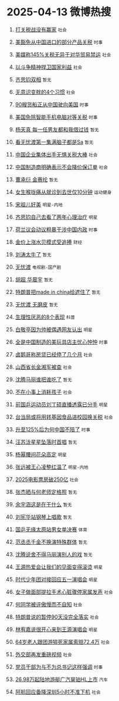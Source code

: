 # 2025-04-13 微博热搜 
1. [打关税战没有赢家](https://m.weibo.cn/search?containerid=100103type%3D1%26t%3D10%26q%3D%23%E6%89%93%E5%85%B3%E7%A8%8E%E6%88%98%E6%B2%A1%E6%9C%89%E8%B5%A2%E5%AE%B6%23&stream_entry_id=51&isnewpage=1&extparam=seat%3D1%26filter_type%3Drealtimehot%26stream_entry_id%3D51%26c_type%3D51%26dgr%3D0%26pos%3D0%26q%3D%2523%25E6%2589%2593%25E5%2585%25B3%25E7%25A8%258E%25E6%2588%2598%25E6%25B2%25A1%25E6%259C%2589%25E8%25B5%25A2%25E5%25AE%25B6%2523%26cate%3D10103%26display_time%3D1744475147%26pre_seqid%3D17444751473410382239708) `社会` 

2. [美豁免从中国进口的部分产品关税](https://m.weibo.cn/search?containerid=100103type%3D1%26t%3D10%26q%3D%23%E7%BE%8E%E8%B1%81%E5%85%8D%E4%BB%8E%E4%B8%AD%E5%9B%BD%E8%BF%9B%E5%8F%A3%E7%9A%84%E9%83%A8%E5%88%86%E4%BA%A7%E5%93%81%E5%85%B3%E7%A8%8E%23&stream_entry_id=31&isnewpage=1&extparam=seat%3D1%26band_rank%3D1%26c_type%3D31%26dgr%3D0%26pos%3D0%26stream_entry_id%3D31%26flag%3D1%26realpos%3D1%26filter_type%3Drealtimehot%26cate%3D5001%26lcate%3D5001%26q%3D%2523%25E7%25BE%258E%25E8%25B1%2581%25E5%2585%258D%25E4%25BB%258E%25E4%25B8%25AD%25E5%259B%25BD%25E8%25BF%259B%25E5%258F%25A3%25E7%259A%2584%25E9%2583%25A8%25E5%2588%2586%25E4%25BA%25A7%25E5%2593%2581%25E5%2585%25B3%25E7%25A8%258E%2523%26display_time%3D1744475147%26pre_seqid%3D17444751473410382239708) `时事` 

3. [美媒称145%关税无异于对华贸易禁运](https://m.weibo.cn/search?containerid=100103type%3D1%26t%3D10%26q%3D%23%E7%BE%8E%E5%AA%92%E7%A7%B0145%25%E5%85%B3%E7%A8%8E%E6%97%A0%E5%BC%82%E4%BA%8E%E5%AF%B9%E5%8D%8E%E8%B4%B8%E6%98%93%E7%A6%81%E8%BF%90%23&stream_entry_id=31&isnewpage=1&extparam=seat%3D1%26band_rank%3D2%26c_type%3D31%26dgr%3D0%26pos%3D1%26stream_entry_id%3D31%26flag%3D2%26realpos%3D2%26filter_type%3Drealtimehot%26cate%3D5001%26lcate%3D5001%26q%3D%2523%25E7%25BE%258E%25E5%25AA%2592%25E7%25A7%25B0145%2525%25E5%2585%25B3%25E7%25A8%258E%25E6%2597%25A0%25E5%25BC%2582%25E4%25BA%258E%25E5%25AF%25B9%25E5%258D%258E%25E8%25B4%25B8%25E6%2598%2593%25E7%25A6%2581%25E8%25BF%2590%2523%26display_time%3D1744475147%26pre_seqid%3D17444751473410382239708) `社会` 

4. [以斗争精神捍卫国家利益](https://m.weibo.cn/search?containerid=100103type%3D1%26t%3D10%26q%3D%23%E4%BB%A5%E6%96%97%E4%BA%89%E7%B2%BE%E7%A5%9E%E6%8D%8D%E5%8D%AB%E5%9B%BD%E5%AE%B6%E5%88%A9%E7%9B%8A%23&stream_entry_id=31&isnewpage=1&extparam=seat%3D1%26band_rank%3D3%26c_type%3D31%26dgr%3D0%26pos%3D2%26stream_entry_id%3D31%26flag%3D1%26realpos%3D3%26filter_type%3Drealtimehot%26cate%3D5001%26lcate%3D5001%26q%3D%2523%25E4%25BB%25A5%25E6%2596%2597%25E4%25BA%2589%25E7%25B2%25BE%25E7%25A5%259E%25E6%258D%258D%25E5%258D%25AB%25E5%259B%25BD%25E5%25AE%25B6%25E5%2588%25A9%25E7%259B%258A%2523%26display_time%3D1744475147%26pre_seqid%3D17444751473410382239708) `社会` 

5. [齐思钧双相](https://m.weibo.cn/search?containerid=100103type%3D1%26t%3D10%26q%3D%23%E9%BD%90%E6%80%9D%E9%92%A7%E5%8F%8C%E7%9B%B8%23&stream_entry_id=31&isnewpage=1&extparam=seat%3D1%26band_rank%3D4%26c_type%3D31%26dgr%3D0%26pos%3D3%26stream_entry_id%3D31%26flag%3D2%26realpos%3D4%26filter_type%3Drealtimehot%26cate%3D5001%26lcate%3D5001%26q%3D%2523%25E9%25BD%2590%25E6%2580%259D%25E9%2592%25A7%25E5%258F%258C%25E7%259B%25B8%2523%26display_time%3D1744475147%26pre_seqid%3D17444751473410382239708) `暂无` 

6. [无意识变胖的4个习惯](https://m.weibo.cn/search?containerid=100103type%3D1%26t%3D10%26q%3D%23%E6%97%A0%E6%84%8F%E8%AF%86%E5%8F%98%E8%83%96%E7%9A%844%E4%B8%AA%E4%B9%A0%E6%83%AF%23&stream_entry_id=31&isnewpage=1&extparam=seat%3D1%26band_rank%3D5%26c_type%3D31%26dgr%3D0%26pos%3D4%26stream_entry_id%3D31%26flag%3D1%26realpos%3D5%26filter_type%3Drealtimehot%26cate%3D5001%26lcate%3D5001%26q%3D%2523%25E6%2597%25A0%25E6%2584%258F%25E8%25AF%2586%25E5%258F%2598%25E8%2583%2596%25E7%259A%25844%25E4%25B8%25AA%25E4%25B9%25A0%25E6%2583%25AF%2523%26display_time%3D1744475147%26pre_seqid%3D17444751473410382239708) `社会` 

7. [90艘货船正从中国驶向美国](https://m.weibo.cn/search?containerid=100103type%3D1%26t%3D10%26q%3D%2390%E8%89%98%E8%B4%A7%E8%88%B9%E6%AD%A3%E4%BB%8E%E4%B8%AD%E5%9B%BD%E9%A9%B6%E5%90%91%E7%BE%8E%E5%9B%BD%23&stream_entry_id=31&isnewpage=1&extparam=seat%3D1%26band_rank%3D6%26c_type%3D31%26dgr%3D0%26pos%3D5%26stream_entry_id%3D31%26flag%3D0%26realpos%3D6%26filter_type%3Drealtimehot%26cate%3D5001%26lcate%3D5001%26q%3D%252390%25E8%2589%2598%25E8%25B4%25A7%25E8%2588%25B9%25E6%25AD%25A3%25E4%25BB%258E%25E4%25B8%25AD%25E5%259B%25BD%25E9%25A9%25B6%25E5%2590%2591%25E7%25BE%258E%25E5%259B%25BD%2523%26display_time%3D1744475147%26pre_seqid%3D17444751473410382239708) `时事` 

8. [美国免除智能手机电脑对等关税](https://m.weibo.cn/search?containerid=100103type%3D1%26t%3D10%26q%3D%23%E7%BE%8E%E5%9B%BD%E5%85%8D%E9%99%A4%E6%99%BA%E8%83%BD%E6%89%8B%E6%9C%BA%E7%94%B5%E8%84%91%E5%AF%B9%E7%AD%89%E5%85%B3%E7%A8%8E%23&stream_entry_id=31&isnewpage=1&extparam=seat%3D1%26band_rank%3D7%26c_type%3D31%26dgr%3D0%26pos%3D6%26stream_entry_id%3D31%26flag%3D0%26realpos%3D7%26filter_type%3Drealtimehot%26cate%3D5001%26lcate%3D5001%26q%3D%2523%25E7%25BE%258E%25E5%259B%25BD%25E5%2585%258D%25E9%2599%25A4%25E6%2599%25BA%25E8%2583%25BD%25E6%2589%258B%25E6%259C%25BA%25E7%2594%25B5%25E8%2584%2591%25E5%25AF%25B9%25E7%25AD%2589%25E5%2585%25B3%25E7%25A8%258E%2523%26display_time%3D1744475147%26pre_seqid%3D17444751473410382239708) `时事` 

9. [杨天真 每一任男友都和我借过钱](https://m.weibo.cn/search?containerid=100103type%3D1%26t%3D10%26q%3D%E6%9D%A8%E5%A4%A9%E7%9C%9F+%E6%AF%8F%E4%B8%80%E4%BB%BB%E7%94%B7%E5%8F%8B%E9%83%BD%E5%92%8C%E6%88%91%E5%80%9F%E8%BF%87%E9%92%B1&stream_entry_id=31&isnewpage=1&extparam=seat%3D1%26band_rank%3D8%26c_type%3D31%26dgr%3D0%26pos%3D7%26stream_entry_id%3D31%26flag%3D1%26realpos%3D8%26filter_type%3Drealtimehot%26cate%3D5001%26lcate%3D5001%26q%3D%25E6%259D%25A8%25E5%25A4%25A9%25E7%259C%259F%2520%25E6%25AF%258F%25E4%25B8%2580%25E4%25BB%25BB%25E7%2594%25B7%25E5%258F%258B%25E9%2583%25BD%25E5%2592%258C%25E6%2588%2591%25E5%2580%259F%25E8%25BF%2587%25E9%2592%25B1%26display_time%3D1744475147%26pre_seqid%3D17444751473410382239708) `暂无` 

10. [看无忧渡第一集满脑子都是Sa](https://m.weibo.cn/search?containerid=100103type%3D1%26t%3D10%26q%3D%E7%9C%8B%E6%97%A0%E5%BF%A7%E6%B8%A1%E7%AC%AC%E4%B8%80%E9%9B%86%E6%BB%A1%E8%84%91%E5%AD%90%E9%83%BD%E6%98%AFSa&stream_entry_id=31&isnewpage=1&extparam=seat%3D1%26band_rank%3D9%26c_type%3D31%26dgr%3D0%26pos%3D8%26stream_entry_id%3D31%26flag%3D0%26realpos%3D9%26filter_type%3Drealtimehot%26cate%3D5001%26lcate%3D5001%26q%3D%25E7%259C%258B%25E6%2597%25A0%25E5%25BF%25A7%25E6%25B8%25A1%25E7%25AC%25AC%25E4%25B8%2580%25E9%259B%2586%25E6%25BB%25A1%25E8%2584%2591%25E5%25AD%2590%25E9%2583%25BD%25E6%2598%25AFSa%26display_time%3D1744475147%26pre_seqid%3D17444751473410382239708) `暂无` 

11. [中国企业集体出手无惧关税大棒](https://m.weibo.cn/search?containerid=100103type%3D1%26t%3D10%26q%3D%23%E4%B8%AD%E5%9B%BD%E4%BC%81%E4%B8%9A%E9%9B%86%E4%BD%93%E5%87%BA%E6%89%8B%E6%97%A0%E6%83%A7%E5%85%B3%E7%A8%8E%E5%A4%A7%E6%A3%92%23&stream_entry_id=31&isnewpage=1&extparam=seat%3D1%26band_rank%3D10%26c_type%3D31%26dgr%3D0%26pos%3D9%26stream_entry_id%3D31%26flag%3D1%26realpos%3D10%26filter_type%3Drealtimehot%26cate%3D5001%26lcate%3D5001%26q%3D%2523%25E4%25B8%25AD%25E5%259B%25BD%25E4%25BC%2581%25E4%25B8%259A%25E9%259B%2586%25E4%25BD%2593%25E5%2587%25BA%25E6%2589%258B%25E6%2597%25A0%25E6%2583%25A7%25E5%2585%25B3%25E7%25A8%258E%25E5%25A4%25A7%25E6%25A3%2592%2523%26display_time%3D1744475147%26pre_seqid%3D17444751473410382239708) `社会` 

12. [中国制造商明确表示不会降价保订单](https://m.weibo.cn/search?containerid=100103type%3D1%26t%3D10%26q%3D%23%E4%B8%AD%E5%9B%BD%E5%88%B6%E9%80%A0%E5%95%86%E6%98%8E%E7%A1%AE%E8%A1%A8%E7%A4%BA%E4%B8%8D%E4%BC%9A%E9%99%8D%E4%BB%B7%E4%BF%9D%E8%AE%A2%E5%8D%95%23&stream_entry_id=31&isnewpage=1&extparam=seat%3D1%26band_rank%3D11%26c_type%3D31%26dgr%3D0%26pos%3D10%26stream_entry_id%3D31%26flag%3D1%26realpos%3D11%26filter_type%3Drealtimehot%26cate%3D5001%26lcate%3D5001%26q%3D%2523%25E4%25B8%25AD%25E5%259B%25BD%25E5%2588%25B6%25E9%2580%25A0%25E5%2595%2586%25E6%2598%258E%25E7%25A1%25AE%25E8%25A1%25A8%25E7%25A4%25BA%25E4%25B8%258D%25E4%25BC%259A%25E9%2599%258D%25E4%25BB%25B7%25E4%25BF%259D%25E8%25AE%25A2%25E5%258D%2595%2523%26display_time%3D1744475147%26pre_seqid%3D17444751473410382239708) `社会` 

13. [曹承衍 金赛纶](https://m.weibo.cn/search?containerid=100103type%3D1%26t%3D10%26q%3D%E6%9B%B9%E6%89%BF%E8%A1%8D+%E9%87%91%E8%B5%9B%E7%BA%B6&stream_entry_id=31&isnewpage=1&extparam=seat%3D1%26band_rank%3D12%26c_type%3D31%26dgr%3D0%26pos%3D11%26stream_entry_id%3D31%26flag%3D1%26realpos%3D12%26filter_type%3Drealtimehot%26cate%3D5001%26lcate%3D5001%26q%3D%25E6%259B%25B9%25E6%2589%25BF%25E8%25A1%258D%2520%25E9%2587%2591%25E8%25B5%259B%25E7%25BA%25B6%26display_time%3D1744475147%26pre_seqid%3D17444751473410382239708) `暂无` 

14. [女生喉咙痛从就诊到去世仅10分钟](https://m.weibo.cn/search?containerid=100103type%3D1%26t%3D10%26q%3D%23%E5%A5%B3%E7%94%9F%E5%96%89%E5%92%99%E7%97%9B%E4%BB%8E%E5%B0%B1%E8%AF%8A%E5%88%B0%E5%8E%BB%E4%B8%96%E4%BB%8510%E5%88%86%E9%92%9F%23&stream_entry_id=31&isnewpage=1&extparam=seat%3D1%26band_rank%3D13%26c_type%3D31%26dgr%3D0%26pos%3D12%26stream_entry_id%3D31%26flag%3D0%26realpos%3D13%26filter_type%3Drealtimehot%26cate%3D5001%26lcate%3D5001%26q%3D%2523%25E5%25A5%25B3%25E7%2594%259F%25E5%2596%2589%25E5%2592%2599%25E7%2597%259B%25E4%25BB%258E%25E5%25B0%25B1%25E8%25AF%258A%25E5%2588%25B0%25E5%258E%25BB%25E4%25B8%2596%25E4%25BB%258510%25E5%2588%2586%25E9%2592%259F%2523%26display_time%3D1744475147%26pre_seqid%3D17444751473410382239708) `运动健身` 

15. [宋祖儿好美](https://m.weibo.cn/search?containerid=100103type%3D1%26t%3D10%26q%3D%E5%AE%8B%E7%A5%96%E5%84%BF%E5%A5%BD%E7%BE%8E&stream_entry_id=31&isnewpage=1&extparam=seat%3D1%26band_rank%3D14%26c_type%3D31%26dgr%3D0%26pos%3D13%26stream_entry_id%3D31%26flag%3D0%26realpos%3D14%26filter_type%3Drealtimehot%26cate%3D5001%26lcate%3D5001%26q%3D%25E5%25AE%258B%25E7%25A5%2596%25E5%2584%25BF%25E5%25A5%25BD%25E7%25BE%258E%26display_time%3D1744475147%26pre_seqid%3D17444751473410382239708) `明星-内地` 

16. [齐思钧自己去看了两年心理治疗](https://m.weibo.cn/search?containerid=100103type%3D1%26t%3D10%26q%3D%23%E9%BD%90%E6%80%9D%E9%92%A7%E8%87%AA%E5%B7%B1%E5%8E%BB%E7%9C%8B%E4%BA%86%E4%B8%A4%E5%B9%B4%E5%BF%83%E7%90%86%E6%B2%BB%E7%96%97%23&stream_entry_id=31&isnewpage=1&extparam=seat%3D1%26band_rank%3D15%26c_type%3D31%26dgr%3D0%26pos%3D14%26stream_entry_id%3D31%26flag%3D1%26realpos%3D15%26filter_type%3Drealtimehot%26cate%3D5001%26lcate%3D5001%26q%3D%2523%25E9%25BD%2590%25E6%2580%259D%25E9%2592%25A7%25E8%2587%25AA%25E5%25B7%25B1%25E5%258E%25BB%25E7%259C%258B%25E4%25BA%2586%25E4%25B8%25A4%25E5%25B9%25B4%25E5%25BF%2583%25E7%2590%2586%25E6%25B2%25BB%25E7%2596%2597%2523%26display_time%3D1744475147%26pre_seqid%3D17444751473410382239708) `明星` 

17. [荷兰议会动议粗暴干涉中国内政](https://m.weibo.cn/search?containerid=100103type%3D1%26t%3D10%26q%3D%23%E8%8D%B7%E5%85%B0%E8%AE%AE%E4%BC%9A%E5%8A%A8%E8%AE%AE%E7%B2%97%E6%9A%B4%E5%B9%B2%E6%B6%89%E4%B8%AD%E5%9B%BD%E5%86%85%E6%94%BF%23&stream_entry_id=31&isnewpage=1&extparam=seat%3D1%26band_rank%3D16%26c_type%3D31%26dgr%3D0%26pos%3D15%26stream_entry_id%3D31%26flag%3D0%26realpos%3D16%26filter_type%3Drealtimehot%26cate%3D5001%26lcate%3D5001%26q%3D%2523%25E8%258D%25B7%25E5%2585%25B0%25E8%25AE%25AE%25E4%25BC%259A%25E5%258A%25A8%25E8%25AE%25AE%25E7%25B2%2597%25E6%259A%25B4%25E5%25B9%25B2%25E6%25B6%2589%25E4%25B8%25AD%25E5%259B%25BD%25E5%2586%2585%25E6%2594%25BF%2523%26display_time%3D1744475147%26pre_seqid%3D17444751473410382239708) `时事` 

18. [金价上涨水贝模式受追捧](https://m.weibo.cn/search?containerid=100103type%3D1%26t%3D10%26q%3D%23%E9%87%91%E4%BB%B7%E4%B8%8A%E6%B6%A8%E6%B0%B4%E8%B4%9D%E6%A8%A1%E5%BC%8F%E5%8F%97%E8%BF%BD%E6%8D%A7%23&stream_entry_id=31&isnewpage=1&extparam=seat%3D1%26band_rank%3D17%26c_type%3D31%26dgr%3D0%26pos%3D16%26stream_entry_id%3D31%26flag%3D1%26realpos%3D17%26filter_type%3Drealtimehot%26cate%3D5001%26lcate%3D5001%26q%3D%2523%25E9%2587%2591%25E4%25BB%25B7%25E4%25B8%258A%25E6%25B6%25A8%25E6%25B0%25B4%25E8%25B4%259D%25E6%25A8%25A1%25E5%25BC%258F%25E5%258F%2597%25E8%25BF%25BD%25E6%258D%25A7%2523%26display_time%3D1744475147%26pre_seqid%3D17444751473410382239708) `财经` 

19. [刘涛太牛了](https://m.weibo.cn/search?containerid=100103type%3D1%26t%3D10%26q%3D%E5%88%98%E6%B6%9B%E5%A4%AA%E7%89%9B%E4%BA%86&stream_entry_id=31&isnewpage=1&extparam=seat%3D1%26band_rank%3D18%26c_type%3D31%26dgr%3D0%26pos%3D17%26stream_entry_id%3D31%26flag%3D0%26realpos%3D18%26filter_type%3Drealtimehot%26cate%3D5001%26lcate%3D5001%26q%3D%25E5%2588%2598%25E6%25B6%259B%25E5%25A4%25AA%25E7%2589%259B%25E4%25BA%2586%26display_time%3D1744475147%26pre_seqid%3D17444751473410382239708) `暂无` 

20. [无忧渡](https://m.weibo.cn/search?containerid=100103type%3D1%26t%3D10%26q%3D%E6%97%A0%E5%BF%A7%E6%B8%A1&stream_entry_id=31&isnewpage=1&extparam=seat%3D1%26band_rank%3D19%26c_type%3D31%26dgr%3D0%26pos%3D18%26stream_entry_id%3D31%26flag%3D0%26realpos%3D19%26filter_type%3Drealtimehot%26cate%3D5001%26lcate%3D5001%26q%3D%25E6%2597%25A0%25E5%25BF%25A7%25E6%25B8%25A1%26display_time%3D1744475147%26pre_seqid%3D17444751473410382239708) `电视剧-国产剧` 

21. [胡超 华晨宇](https://m.weibo.cn/search?containerid=100103type%3D1%26t%3D10%26q%3D%E8%83%A1%E8%B6%85+%E5%8D%8E%E6%99%A8%E5%AE%87&stream_entry_id=31&isnewpage=1&extparam=seat%3D1%26band_rank%3D20%26c_type%3D31%26dgr%3D0%26pos%3D19%26stream_entry_id%3D31%26flag%3D0%26realpos%3D20%26filter_type%3Drealtimehot%26cate%3D5001%26lcate%3D5001%26q%3D%25E8%2583%25A1%25E8%25B6%2585%2520%25E5%258D%258E%25E6%2599%25A8%25E5%25AE%2587%26display_time%3D1744475147%26pre_seqid%3D17444751473410382239708) `暂无` 

22. [特朗普把made in china给遮住了](https://m.weibo.cn/search?containerid=100103type%3D1%26t%3D10%26q%3D%E7%89%B9%E6%9C%97%E6%99%AE%E6%8A%8Amade+in+china%E7%BB%99%E9%81%AE%E4%BD%8F%E4%BA%86&stream_entry_id=31&isnewpage=1&extparam=seat%3D1%26band_rank%3D21%26c_type%3D31%26dgr%3D0%26pos%3D20%26stream_entry_id%3D31%26flag%3D0%26realpos%3D21%26filter_type%3Drealtimehot%26cate%3D5001%26lcate%3D5001%26q%3D%25E7%2589%25B9%25E6%259C%2597%25E6%2599%25AE%25E6%258A%258Amade%2520in%2520china%25E7%25BB%2599%25E9%2581%25AE%25E4%25BD%258F%25E4%25BA%2586%26display_time%3D1744475147%26pre_seqid%3D17444751473410382239708) `暂无` 

23. [无忧渡 无磨皮](https://m.weibo.cn/search?containerid=100103type%3D1%26t%3D10%26q%3D%E6%97%A0%E5%BF%A7%E6%B8%A1+%E6%97%A0%E7%A3%A8%E7%9A%AE&stream_entry_id=31&isnewpage=1&extparam=seat%3D1%26band_rank%3D22%26c_type%3D31%26dgr%3D0%26pos%3D21%26stream_entry_id%3D31%26flag%3D0%26realpos%3D22%26filter_type%3Drealtimehot%26cate%3D5001%26lcate%3D5001%26q%3D%25E6%2597%25A0%25E5%25BF%25A7%25E6%25B8%25A1%2520%25E6%2597%25A0%25E7%25A3%25A8%25E7%259A%25AE%26display_time%3D1744475147%26pre_seqid%3D17444751473410382239708) `暂无` 

24. [生理性厌恶的8个表现](https://m.weibo.cn/search?containerid=100103type%3D1%26t%3D10%26q%3D%23%E7%94%9F%E7%90%86%E6%80%A7%E5%8E%8C%E6%81%B6%E7%9A%848%E4%B8%AA%E8%A1%A8%E7%8E%B0%23&stream_entry_id=31&isnewpage=1&extparam=seat%3D1%26band_rank%3D23%26c_type%3D31%26dgr%3D0%26pos%3D22%26stream_entry_id%3D31%26flag%3D0%26realpos%3D23%26filter_type%3Drealtimehot%26cate%3D5001%26lcate%3D5001%26q%3D%2523%25E7%2594%259F%25E7%2590%2586%25E6%2580%25A7%25E5%258E%258C%25E6%2581%25B6%25E7%259A%25848%25E4%25B8%25AA%25E8%25A1%25A8%25E7%258E%25B0%2523%26display_time%3D1744475147%26pre_seqid%3D17444751473410382239708) `科普` 

25. [白敬亭因为帅被偶遇网友认出](https://m.weibo.cn/search?containerid=100103type%3D1%26t%3D10%26q%3D%23%E7%99%BD%E6%95%AC%E4%BA%AD%E5%9B%A0%E4%B8%BA%E5%B8%85%E8%A2%AB%E5%81%B6%E9%81%87%E7%BD%91%E5%8F%8B%E8%AE%A4%E5%87%BA%23&stream_entry_id=31&isnewpage=1&extparam=seat%3D1%26band_rank%3D24%26c_type%3D31%26dgr%3D0%26pos%3D23%26stream_entry_id%3D31%26flag%3D0%26realpos%3D24%26filter_type%3Drealtimehot%26cate%3D5001%26lcate%3D5001%26q%3D%2523%25E7%2599%25BD%25E6%2595%25AC%25E4%25BA%25AD%25E5%259B%25A0%25E4%25B8%25BA%25E5%25B8%2585%25E8%25A2%25AB%25E5%2581%25B6%25E9%2581%2587%25E7%25BD%2591%25E5%258F%258B%25E8%25AE%25A4%25E5%2587%25BA%2523%26display_time%3D1744475147%26pre_seqid%3D17444751473410382239708) `明星` 

26. [全是中国制造的美玩具店主忧心忡忡](https://m.weibo.cn/search?containerid=100103type%3D1%26t%3D10%26q%3D%23%E5%85%A8%E6%98%AF%E4%B8%AD%E5%9B%BD%E5%88%B6%E9%80%A0%E7%9A%84%E7%BE%8E%E7%8E%A9%E5%85%B7%E5%BA%97%E4%B8%BB%E5%BF%A7%E5%BF%83%E5%BF%A1%E5%BF%A1%23&stream_entry_id=31&isnewpage=1&extparam=seat%3D1%26band_rank%3D25%26c_type%3D31%26dgr%3D0%26pos%3D24%26stream_entry_id%3D31%26flag%3D0%26realpos%3D25%26filter_type%3Drealtimehot%26cate%3D5001%26lcate%3D5001%26q%3D%2523%25E5%2585%25A8%25E6%2598%25AF%25E4%25B8%25AD%25E5%259B%25BD%25E5%2588%25B6%25E9%2580%25A0%25E7%259A%2584%25E7%25BE%258E%25E7%258E%25A9%25E5%2585%25B7%25E5%25BA%2597%25E4%25B8%25BB%25E5%25BF%25A7%25E5%25BF%2583%25E5%25BF%25A1%25E5%25BF%25A1%2523%26display_time%3D1744475147%26pre_seqid%3D17444751473410382239708) `时事` 

27. [卤鹅哥称房贷已经停了几个月](https://m.weibo.cn/search?containerid=100103type%3D1%26t%3D10%26q%3D%23%E5%8D%A4%E9%B9%85%E5%93%A5%E7%A7%B0%E6%88%BF%E8%B4%B7%E5%B7%B2%E7%BB%8F%E5%81%9C%E4%BA%86%E5%87%A0%E4%B8%AA%E6%9C%88%23&stream_entry_id=31&isnewpage=1&extparam=seat%3D1%26band_rank%3D26%26c_type%3D31%26dgr%3D0%26pos%3D25%26stream_entry_id%3D31%26flag%3D0%26realpos%3D26%26filter_type%3Drealtimehot%26cate%3D5001%26lcate%3D5001%26q%3D%2523%25E5%258D%25A4%25E9%25B9%2585%25E5%2593%25A5%25E7%25A7%25B0%25E6%2588%25BF%25E8%25B4%25B7%25E5%25B7%25B2%25E7%25BB%258F%25E5%2581%259C%25E4%25BA%2586%25E5%2587%25A0%25E4%25B8%25AA%25E6%259C%2588%2523%26display_time%3D1744475147%26pre_seqid%3D17444751473410382239708) `社会` 

28. [山西省长金湘军被查](https://m.weibo.cn/search?containerid=100103type%3D1%26t%3D10%26q%3D%23%E5%B1%B1%E8%A5%BF%E7%9C%81%E9%95%BF%E9%87%91%E6%B9%98%E5%86%9B%E8%A2%AB%E6%9F%A5%23&stream_entry_id=31&isnewpage=1&extparam=seat%3D1%26band_rank%3D27%26c_type%3D31%26dgr%3D0%26pos%3D26%26stream_entry_id%3D31%26flag%3D0%26realpos%3D27%26filter_type%3Drealtimehot%26cate%3D5001%26lcate%3D5001%26q%3D%2523%25E5%25B1%25B1%25E8%25A5%25BF%25E7%259C%2581%25E9%2595%25BF%25E9%2587%2591%25E6%25B9%2598%25E5%2586%259B%25E8%25A2%25AB%25E6%259F%25A5%2523%26display_time%3D1744475147%26pre_seqid%3D17444751473410382239708) `社会` 

29. [沈腾马丽谁把谁吃了](https://m.weibo.cn/search?containerid=100103type%3D1%26t%3D10%26q%3D%E6%B2%88%E8%85%BE%E9%A9%AC%E4%B8%BD%E8%B0%81%E6%8A%8A%E8%B0%81%E5%90%83%E4%BA%86&stream_entry_id=31&isnewpage=1&extparam=seat%3D1%26band_rank%3D28%26c_type%3D31%26dgr%3D0%26pos%3D27%26stream_entry_id%3D31%26flag%3D1%26realpos%3D28%26filter_type%3Drealtimehot%26cate%3D5001%26lcate%3D5001%26q%3D%25E6%25B2%2588%25E8%2585%25BE%25E9%25A9%25AC%25E4%25B8%25BD%25E8%25B0%2581%25E6%258A%258A%25E8%25B0%2581%25E5%2590%2583%25E4%25BA%2586%26display_time%3D1744475147%26pre_seqid%3D17444751473410382239708) `暂无` 

30. [不在小事上消耗孩子](https://m.weibo.cn/search?containerid=100103type%3D1%26t%3D10%26q%3D%23%E4%B8%8D%E5%9C%A8%E5%B0%8F%E4%BA%8B%E4%B8%8A%E6%B6%88%E8%80%97%E5%AD%A9%E5%AD%90%23&stream_entry_id=31&isnewpage=1&extparam=seat%3D1%26band_rank%3D29%26c_type%3D31%26dgr%3D0%26pos%3D28%26stream_entry_id%3D31%26flag%3D1%26realpos%3D29%26filter_type%3Drealtimehot%26cate%3D5001%26lcate%3D5001%26q%3D%2523%25E4%25B8%258D%25E5%259C%25A8%25E5%25B0%258F%25E4%25BA%258B%25E4%25B8%258A%25E6%25B6%2588%25E8%2580%2597%25E5%25AD%25A9%25E5%25AD%2590%2523%26display_time%3D1744475147%26pre_seqid%3D17444751473410382239708) `社会` 

31. [前国乒运动员刘丁硕直播透露已分手](https://m.weibo.cn/search?containerid=100103type%3D1%26t%3D10%26q%3D%23%E5%89%8D%E5%9B%BD%E4%B9%92%E8%BF%90%E5%8A%A8%E5%91%98%E5%88%98%E4%B8%81%E7%A1%95%E7%9B%B4%E6%92%AD%E9%80%8F%E9%9C%B2%E5%B7%B2%E5%88%86%E6%89%8B%23&stream_entry_id=31&isnewpage=1&extparam=seat%3D1%26band_rank%3D30%26c_type%3D31%26dgr%3D0%26pos%3D29%26stream_entry_id%3D31%26flag%3D0%26realpos%3D30%26filter_type%3Drealtimehot%26cate%3D5001%26lcate%3D5001%26q%3D%2523%25E5%2589%258D%25E5%259B%25BD%25E4%25B9%2592%25E8%25BF%2590%25E5%258A%25A8%25E5%2591%2598%25E5%2588%2598%25E4%25B8%2581%25E7%25A1%2595%25E7%259B%25B4%25E6%2592%25AD%25E9%2580%258F%25E9%259C%25B2%25E5%25B7%25B2%25E5%2588%2586%25E6%2589%258B%2523%26display_time%3D1744475147%26pre_seqid%3D17444751473410382239708) `明星` 

32. [台当局或将用转基因食品进校园换关税](https://m.weibo.cn/search?containerid=100103type%3D1%26t%3D10%26q%3D%23%E5%8F%B0%E5%BD%93%E5%B1%80%E6%88%96%E5%B0%86%E7%94%A8%E8%BD%AC%E5%9F%BA%E5%9B%A0%E9%A3%9F%E5%93%81%E8%BF%9B%E6%A0%A1%E5%9B%AD%E6%8D%A2%E5%85%B3%E7%A8%8E%23&stream_entry_id=31&isnewpage=1&extparam=seat%3D1%26band_rank%3D31%26c_type%3D31%26dgr%3D0%26pos%3D30%26stream_entry_id%3D31%26flag%3D1%26realpos%3D31%26filter_type%3Drealtimehot%26cate%3D5001%26lcate%3D5001%26q%3D%2523%25E5%258F%25B0%25E5%25BD%2593%25E5%25B1%2580%25E6%2588%2596%25E5%25B0%2586%25E7%2594%25A8%25E8%25BD%25AC%25E5%259F%25BA%25E5%259B%25A0%25E9%25A3%259F%25E5%2593%2581%25E8%25BF%259B%25E6%25A0%25A1%25E5%259B%25AD%25E6%258D%25A2%25E5%2585%25B3%25E7%25A8%258E%2523%26display_time%3D1744475147%26pre_seqid%3D17444751473410382239708) `社会` 

33. [升至125%后为何中国不陪了](https://m.weibo.cn/search?containerid=100103type%3D1%26t%3D10%26q%3D%23%E5%8D%87%E8%87%B3125%25%E5%90%8E%E4%B8%BA%E4%BD%95%E4%B8%AD%E5%9B%BD%E4%B8%8D%E9%99%AA%E4%BA%86%23&stream_entry_id=31&isnewpage=1&extparam=seat%3D1%26band_rank%3D32%26c_type%3D31%26dgr%3D0%26pos%3D31%26stream_entry_id%3D31%26flag%3D0%26realpos%3D32%26filter_type%3Drealtimehot%26cate%3D5001%26lcate%3D5001%26q%3D%2523%25E5%258D%2587%25E8%2587%25B3125%2525%25E5%2590%258E%25E4%25B8%25BA%25E4%25BD%2595%25E4%25B8%25AD%25E5%259B%25BD%25E4%25B8%258D%25E9%2599%25AA%25E4%25BA%2586%2523%26display_time%3D1744475147%26pre_seqid%3D17444751473410382239708) `时事` 

34. [汪苏泷星星坠落时首唱](https://m.weibo.cn/search?containerid=100103type%3D1%26t%3D10%26q%3D%E6%B1%AA%E8%8B%8F%E6%B3%B7%E6%98%9F%E6%98%9F%E5%9D%A0%E8%90%BD%E6%97%B6%E9%A6%96%E5%94%B1&stream_entry_id=31&isnewpage=1&extparam=seat%3D1%26band_rank%3D33%26c_type%3D31%26dgr%3D0%26pos%3D32%26stream_entry_id%3D31%26flag%3D1%26realpos%3D33%26filter_type%3Drealtimehot%26cate%3D5001%26lcate%3D5001%26q%3D%25E6%25B1%25AA%25E8%258B%258F%25E6%25B3%25B7%25E6%2598%259F%25E6%2598%259F%25E5%259D%25A0%25E8%2590%25BD%25E6%2597%25B6%25E9%25A6%2596%25E5%2594%25B1%26display_time%3D1744475147%26pre_seqid%3D17444751473410382239708) `暂无` 

35. [杨幂腰间花朵高定](https://m.weibo.cn/search?containerid=100103type%3D1%26t%3D10%26q%3D%23%E6%9D%A8%E5%B9%82%E8%85%B0%E9%97%B4%E8%8A%B1%E6%9C%B5%E9%AB%98%E5%AE%9A%23&stream_entry_id=31&isnewpage=1&extparam=seat%3D1%26band_rank%3D34%26c_type%3D31%26dgr%3D0%26pos%3D33%26stream_entry_id%3D31%26flag%3D0%26realpos%3D34%26filter_type%3Drealtimehot%26cate%3D5001%26lcate%3D5001%26q%3D%2523%25E6%259D%25A8%25E5%25B9%2582%25E8%2585%25B0%25E9%2597%25B4%25E8%258A%25B1%25E6%259C%25B5%25E9%25AB%2598%25E5%25AE%259A%2523%26display_time%3D1744475147%26pre_seqid%3D17444751473410382239708) `明星` 

36. [张远被王心凌整红温了](https://m.weibo.cn/search?containerid=100103type%3D1%26t%3D10%26q%3D%E5%BC%A0%E8%BF%9C%E8%A2%AB%E7%8E%8B%E5%BF%83%E5%87%8C%E6%95%B4%E7%BA%A2%E6%B8%A9%E4%BA%86&stream_entry_id=31&isnewpage=1&extparam=seat%3D1%26band_rank%3D35%26c_type%3D31%26dgr%3D0%26pos%3D34%26stream_entry_id%3D31%26flag%3D0%26realpos%3D35%26filter_type%3Drealtimehot%26cate%3D5001%26lcate%3D5001%26q%3D%25E5%25BC%25A0%25E8%25BF%259C%25E8%25A2%25AB%25E7%258E%258B%25E5%25BF%2583%25E5%2587%258C%25E6%2595%25B4%25E7%25BA%25A2%25E6%25B8%25A9%25E4%25BA%2586%26display_time%3D1744475147%26pre_seqid%3D17444751473410382239708) `明星-内地` 

37. [2025电影票房破250亿](https://m.weibo.cn/search?containerid=100103type%3D1%26t%3D10%26q%3D%232025%E7%94%B5%E5%BD%B1%E7%A5%A8%E6%88%BF%E7%A0%B4250%E4%BA%BF%23&stream_entry_id=31&isnewpage=1&extparam=seat%3D1%26band_rank%3D36%26c_type%3D31%26dgr%3D0%26pos%3D35%26stream_entry_id%3D31%26flag%3D0%26realpos%3D36%26filter_type%3Drealtimehot%26cate%3D5001%26lcate%3D5001%26q%3D%25232025%25E7%2594%25B5%25E5%25BD%25B1%25E7%25A5%25A8%25E6%2588%25BF%25E7%25A0%25B4250%25E4%25BA%25BF%2523%26display_time%3D1744475147%26pre_seqid%3D17444751473410382239708) `社会` 

38. [张杰晒与何老师定格照](https://m.weibo.cn/search?containerid=100103type%3D1%26t%3D10%26q%3D%E5%BC%A0%E6%9D%B0%E6%99%92%E4%B8%8E%E4%BD%95%E8%80%81%E5%B8%88%E5%AE%9A%E6%A0%BC%E7%85%A7&stream_entry_id=31&isnewpage=1&extparam=seat%3D1%26band_rank%3D37%26c_type%3D31%26dgr%3D0%26pos%3D36%26stream_entry_id%3D31%26flag%3D0%26realpos%3D37%26filter_type%3Drealtimehot%26cate%3D5001%26lcate%3D5001%26q%3D%25E5%25BC%25A0%25E6%259D%25B0%25E6%2599%2592%25E4%25B8%258E%25E4%25BD%2595%25E8%2580%2581%25E5%25B8%2588%25E5%25AE%259A%25E6%25A0%25BC%25E7%2585%25A7%26display_time%3D1744475147%26pre_seqid%3D17444751473410382239708) `暂无` 

39. [余宇涵这是在干什么](https://m.weibo.cn/search?containerid=100103type%3D1%26t%3D10%26q%3D%E4%BD%99%E5%AE%87%E6%B6%B5%E8%BF%99%E6%98%AF%E5%9C%A8%E5%B9%B2%E4%BB%80%E4%B9%88&stream_entry_id=31&isnewpage=1&extparam=seat%3D1%26band_rank%3D38%26c_type%3D31%26dgr%3D0%26pos%3D37%26stream_entry_id%3D31%26flag%3D0%26realpos%3D38%26filter_type%3Drealtimehot%26cate%3D5001%26lcate%3D5001%26q%3D%25E4%25BD%2599%25E5%25AE%2587%25E6%25B6%25B5%25E8%25BF%2599%25E6%2598%25AF%25E5%259C%25A8%25E5%25B9%25B2%25E4%25BB%2580%25E4%25B9%2588%26display_time%3D1744475147%26pre_seqid%3D17444751473410382239708) `暂无` 

40. [刘宪华站钢琴上唱歌](https://m.weibo.cn/search?containerid=100103type%3D1%26t%3D10%26q%3D%E5%88%98%E5%AE%AA%E5%8D%8E%E7%AB%99%E9%92%A2%E7%90%B4%E4%B8%8A%E5%94%B1%E6%AD%8C&stream_entry_id=31&isnewpage=1&extparam=seat%3D1%26band_rank%3D39%26c_type%3D31%26dgr%3D0%26pos%3D38%26stream_entry_id%3D31%26flag%3D1%26realpos%3D39%26filter_type%3Drealtimehot%26cate%3D5001%26lcate%3D5001%26q%3D%25E5%2588%2598%25E5%25AE%25AA%25E5%258D%258E%25E7%25AB%2599%25E9%2592%25A2%25E7%2590%25B4%25E4%25B8%258A%25E5%2594%25B1%25E6%25AD%258C%26display_time%3D1744475147%26pre_seqid%3D17444751473410382239708) `暂无` 

41. [国乒无缘太原站男女单决赛](https://m.weibo.cn/search?containerid=100103type%3D1%26t%3D10%26q%3D%23%E5%9B%BD%E4%B9%92%E6%97%A0%E7%BC%98%E5%A4%AA%E5%8E%9F%E7%AB%99%E7%94%B7%E5%A5%B3%E5%8D%95%E5%86%B3%E8%B5%9B%23&stream_entry_id=31&isnewpage=1&extparam=seat%3D1%26band_rank%3D40%26c_type%3D31%26dgr%3D0%26pos%3D39%26stream_entry_id%3D31%26flag%3D0%26realpos%3D40%26filter_type%3Drealtimehot%26cate%3D5001%26lcate%3D5001%26q%3D%2523%25E5%259B%25BD%25E4%25B9%2592%25E6%2597%25A0%25E7%25BC%2598%25E5%25A4%25AA%25E5%258E%259F%25E7%25AB%2599%25E7%2594%25B7%25E5%25A5%25B3%25E5%258D%2595%25E5%2586%25B3%25E8%25B5%259B%2523%26display_time%3D1744475147%26pre_seqid%3D17444751473410382239708) `体育` 

42. [范丞丞千金不换演特殊群体](https://m.weibo.cn/search?containerid=100103type%3D1%26t%3D10%26q%3D%23%E8%8C%83%E4%B8%9E%E4%B8%9E%E5%8D%83%E9%87%91%E4%B8%8D%E6%8D%A2%E6%BC%94%E7%89%B9%E6%AE%8A%E7%BE%A4%E4%BD%93%23&stream_entry_id=31&isnewpage=1&extparam=seat%3D1%26band_rank%3D41%26c_type%3D31%26dgr%3D0%26pos%3D40%26stream_entry_id%3D31%26flag%3D1%26realpos%3D41%26filter_type%3Drealtimehot%26cate%3D5001%26lcate%3D5001%26q%3D%2523%25E8%258C%2583%25E4%25B8%259E%25E4%25B8%259E%25E5%258D%2583%25E9%2587%2591%25E4%25B8%258D%25E6%258D%25A2%25E6%25BC%2594%25E7%2589%25B9%25E6%25AE%258A%25E7%25BE%25A4%25E4%25BD%2593%2523%26display_time%3D1744475147%26pre_seqid%3D17444751473410382239708) `暂无` 

43. [沈腾说舍不得马丽演别人的戏](https://m.weibo.cn/search?containerid=100103type%3D1%26t%3D10%26q%3D%E6%B2%88%E8%85%BE%E8%AF%B4%E8%88%8D%E4%B8%8D%E5%BE%97%E9%A9%AC%E4%B8%BD%E6%BC%94%E5%88%AB%E4%BA%BA%E7%9A%84%E6%88%8F&stream_entry_id=31&isnewpage=1&extparam=seat%3D1%26band_rank%3D42%26c_type%3D31%26dgr%3D0%26pos%3D41%26stream_entry_id%3D31%26flag%3D0%26realpos%3D42%26filter_type%3Drealtimehot%26cate%3D5001%26lcate%3D5001%26q%3D%25E6%25B2%2588%25E8%2585%25BE%25E8%25AF%25B4%25E8%2588%258D%25E4%25B8%258D%25E5%25BE%2597%25E9%25A9%25AC%25E4%25B8%25BD%25E6%25BC%2594%25E5%2588%25AB%25E4%25BA%25BA%25E7%259A%2584%25E6%2588%258F%26display_time%3D1744475147%26pre_seqid%3D17444751473410382239708) `暂无` 

44. [王源热爱会让我们的见面变得滚烫](https://m.weibo.cn/search?containerid=100103type%3D1%26t%3D10%26q%3D%23%E7%8E%8B%E6%BA%90%E7%83%AD%E7%88%B1%E4%BC%9A%E8%AE%A9%E6%88%91%E4%BB%AC%E7%9A%84%E8%A7%81%E9%9D%A2%E5%8F%98%E5%BE%97%E6%BB%9A%E7%83%AB%23&stream_entry_id=31&isnewpage=1&extparam=seat%3D1%26band_rank%3D43%26c_type%3D31%26dgr%3D0%26pos%3D42%26stream_entry_id%3D31%26flag%3D1%26realpos%3D43%26filter_type%3Drealtimehot%26cate%3D5001%26lcate%3D5001%26q%3D%2523%25E7%258E%258B%25E6%25BA%2590%25E7%2583%25AD%25E7%2588%25B1%25E4%25BC%259A%25E8%25AE%25A9%25E6%2588%2591%25E4%25BB%25AC%25E7%259A%2584%25E8%25A7%2581%25E9%259D%25A2%25E5%258F%2598%25E5%25BE%2597%25E6%25BB%259A%25E7%2583%25AB%2523%26display_time%3D1744475147%26pre_seqid%3D17444751473410382239708) `明星` 

45. [时代少年团对接回应五一演唱会](https://m.weibo.cn/search?containerid=100103type%3D1%26t%3D10%26q%3D%23%E6%97%B6%E4%BB%A3%E5%B0%91%E5%B9%B4%E5%9B%A2%E5%AF%B9%E6%8E%A5%E5%9B%9E%E5%BA%94%E4%BA%94%E4%B8%80%E6%BC%94%E5%94%B1%E4%BC%9A%23&stream_entry_id=31&isnewpage=1&extparam=seat%3D1%26band_rank%3D44%26c_type%3D31%26dgr%3D0%26pos%3D43%26stream_entry_id%3D31%26flag%3D0%26realpos%3D44%26filter_type%3Drealtimehot%26cate%3D5001%26lcate%3D5001%26q%3D%2523%25E6%2597%25B6%25E4%25BB%25A3%25E5%25B0%2591%25E5%25B9%25B4%25E5%259B%25A2%25E5%25AF%25B9%25E6%258E%25A5%25E5%259B%259E%25E5%25BA%2594%25E4%25BA%2594%25E4%25B8%2580%25E6%25BC%2594%25E5%2594%25B1%25E4%25BC%259A%2523%26display_time%3D1744475147%26pre_seqid%3D17444751473410382239708) `明星` 

46. [女子做面部提拉手术心脏骤停家属发声](https://m.weibo.cn/search?containerid=100103type%3D1%26t%3D10%26q%3D%23%E5%A5%B3%E5%AD%90%E5%81%9A%E9%9D%A2%E9%83%A8%E6%8F%90%E6%8B%89%E6%89%8B%E6%9C%AF%E5%BF%83%E8%84%8F%E9%AA%A4%E5%81%9C%E5%AE%B6%E5%B1%9E%E5%8F%91%E5%A3%B0%23&stream_entry_id=31&isnewpage=1&extparam=seat%3D1%26band_rank%3D45%26c_type%3D31%26dgr%3D0%26pos%3D44%26stream_entry_id%3D31%26flag%3D1%26realpos%3D45%26filter_type%3Drealtimehot%26cate%3D5001%26lcate%3D5001%26q%3D%2523%25E5%25A5%25B3%25E5%25AD%2590%25E5%2581%259A%25E9%259D%25A2%25E9%2583%25A8%25E6%258F%2590%25E6%258B%2589%25E6%2589%258B%25E6%259C%25AF%25E5%25BF%2583%25E8%2584%258F%25E9%25AA%25A4%25E5%2581%259C%25E5%25AE%25B6%25E5%25B1%259E%25E5%258F%2591%25E5%25A3%25B0%2523%26display_time%3D1744475147%26pre_seqid%3D17444751473410382239708) `社会` 

47. [何同学被评傲慢而不自知](https://m.weibo.cn/search?containerid=100103type%3D1%26t%3D10%26q%3D%23%E4%BD%95%E5%90%8C%E5%AD%A6%E8%A2%AB%E8%AF%84%E5%82%B2%E6%85%A2%E8%80%8C%E4%B8%8D%E8%87%AA%E7%9F%A5%23&stream_entry_id=31&isnewpage=1&extparam=seat%3D1%26band_rank%3D46%26c_type%3D31%26dgr%3D0%26pos%3D45%26stream_entry_id%3D31%26flag%3D0%26realpos%3D46%26filter_type%3Drealtimehot%26cate%3D5001%26lcate%3D5001%26q%3D%2523%25E4%25BD%2595%25E5%2590%258C%25E5%25AD%25A6%25E8%25A2%25AB%25E8%25AF%2584%25E5%2582%25B2%25E6%2585%25A2%25E8%2580%258C%25E4%25B8%258D%25E8%2587%25AA%25E7%259F%25A5%2523%26display_time%3D1744475147%26pre_seqid%3D17444751473410382239708) `社会` 

48. [特朗普说的暂停90天没完全落实](https://m.weibo.cn/search?containerid=100103type%3D1%26t%3D10%26q%3D%23%E7%89%B9%E6%9C%97%E6%99%AE%E8%AF%B4%E7%9A%84%E6%9A%82%E5%81%9C90%E5%A4%A9%E6%B2%A1%E5%AE%8C%E5%85%A8%E8%90%BD%E5%AE%9E%23&stream_entry_id=31&isnewpage=1&extparam=seat%3D1%26band_rank%3D47%26c_type%3D31%26dgr%3D0%26pos%3D46%26stream_entry_id%3D31%26flag%3D0%26realpos%3D47%26filter_type%3Drealtimehot%26cate%3D5001%26lcate%3D5001%26q%3D%2523%25E7%2589%25B9%25E6%259C%2597%25E6%2599%25AE%25E8%25AF%25B4%25E7%259A%2584%25E6%259A%2582%25E5%2581%259C90%25E5%25A4%25A9%25E6%25B2%25A1%25E5%25AE%258C%25E5%2585%25A8%25E8%2590%25BD%25E5%25AE%259E%2523%26display_time%3D1744475147%26pre_seqid%3D17444751473410382239708) `社会` 

49. [林宥嘉说很开心来到王源演唱会](https://m.weibo.cn/search?containerid=100103type%3D1%26t%3D10%26q%3D%23%E6%9E%97%E5%AE%A5%E5%98%89%E8%AF%B4%E5%BE%88%E5%BC%80%E5%BF%83%E6%9D%A5%E5%88%B0%E7%8E%8B%E6%BA%90%E6%BC%94%E5%94%B1%E4%BC%9A%23&stream_entry_id=31&isnewpage=1&extparam=seat%3D1%26band_rank%3D48%26c_type%3D31%26dgr%3D0%26pos%3D47%26stream_entry_id%3D31%26flag%3D1%26realpos%3D48%26filter_type%3Drealtimehot%26cate%3D5001%26lcate%3D5001%26q%3D%2523%25E6%259E%2597%25E5%25AE%25A5%25E5%2598%2589%25E8%25AF%25B4%25E5%25BE%2588%25E5%25BC%2580%25E5%25BF%2583%25E6%259D%25A5%25E5%2588%25B0%25E7%258E%258B%25E6%25BA%2590%25E6%25BC%2594%25E5%2594%25B1%25E4%25BC%259A%2523%26display_time%3D1744475147%26pre_seqid%3D17444751473410382239708) `明星` 

50. [64岁老人跟团游猝死家属索赔72.4万](https://m.weibo.cn/search?containerid=100103type%3D1%26t%3D10%26q%3D%2364%E5%B2%81%E8%80%81%E4%BA%BA%E8%B7%9F%E5%9B%A2%E6%B8%B8%E7%8C%9D%E6%AD%BB%E5%AE%B6%E5%B1%9E%E7%B4%A2%E8%B5%9472.4%E4%B8%87%23&stream_entry_id=31&isnewpage=1&extparam=seat%3D1%26band_rank%3D49%26c_type%3D31%26dgr%3D0%26pos%3D48%26stream_entry_id%3D31%26flag%3D0%26realpos%3D49%26filter_type%3Drealtimehot%26cate%3D5001%26lcate%3D5001%26q%3D%252364%25E5%25B2%2581%25E8%2580%2581%25E4%25BA%25BA%25E8%25B7%259F%25E5%259B%25A2%25E6%25B8%25B8%25E7%258C%259D%25E6%25AD%25BB%25E5%25AE%25B6%25E5%25B1%259E%25E7%25B4%25A2%25E8%25B5%259472.4%25E4%25B8%2587%2523%26display_time%3D1744475147%26pre_seqid%3D17444751473410382239708) `社会` 

51. [外交部再发重磅视频](https://m.weibo.cn/search?containerid=100103type%3D1%26t%3D10%26q%3D%23%E5%A4%96%E4%BA%A4%E9%83%A8%E5%86%8D%E5%8F%91%E9%87%8D%E7%A3%85%E8%A7%86%E9%A2%91%23&stream_entry_id=31&isnewpage=1&extparam=seat%3D1%26band_rank%3D50%26c_type%3D31%26dgr%3D0%26pos%3D49%26stream_entry_id%3D31%26flag%3D0%26realpos%3D50%26filter_type%3Drealtimehot%26cate%3D5001%26lcate%3D5001%26q%3D%2523%25E5%25A4%2596%25E4%25BA%25A4%25E9%2583%25A8%25E5%2586%258D%25E5%258F%2591%25E9%2587%258D%25E7%25A3%2585%25E8%25A7%2586%25E9%25A2%2591%2523%26display_time%3D1744475147%26pre_seqid%3D17444751473410382239708) `社会` 

52. [党员干部为与不为总书记这样强调](https://m.weibo.cn/search?containerid=100103type%3D1%26t%3D10%26q%3D%23%E5%85%9A%E5%91%98%E5%B9%B2%E9%83%A8%E4%B8%BA%E4%B8%8E%E4%B8%8D%E4%B8%BA%E6%80%BB%E4%B9%A6%E8%AE%B0%E8%BF%99%E6%A0%B7%E5%BC%BA%E8%B0%83%23&stream_entry_id=51&isnewpage=1&extparam=seat%3D1%26cate%3D10103%26q%3D%2523%25E5%2585%259A%25E5%2591%2598%25E5%25B9%25B2%25E9%2583%25A8%25E4%25B8%25BA%25E4%25B8%258E%25E4%25B8%258D%25E4%25B8%25BA%25E6%2580%25BB%25E4%25B9%25A6%25E8%25AE%25B0%25E8%25BF%2599%25E6%25A0%25B7%25E5%25BC%25BA%25E8%25B0%2583%2523%26dgr%3D0%26filter_type%3Drealtimehot%26stream_entry_id%3D51%26pos%3D0%26c_type%3D51%26display_time%3D1744475130%26pre_seqid%3D17444751299980412168884) `时事` 

53. [26.98万起陆地游艇广汽昊铂HL上市](https://m.weibo.cn/search?containerid=100103type%3D1%26t%3D10%26q%3D%2326.98%E4%B8%87%E8%B5%B7%E9%99%86%E5%9C%B0%E6%B8%B8%E8%89%87%E5%B9%BF%E6%B1%BD%E6%98%8A%E9%93%82HL%E4%B8%8A%E5%B8%82%23&stream_entry_id=31&isnewpage=1&extparam=seat%3D1%26adid%3D282631%26dgr%3D0%26cate%3D5001%26stream_entry_id%3D31%26q%3D%252326.98%25E4%25B8%2587%25E8%25B5%25B7%25E9%2599%2586%25E5%259C%25B0%25E6%25B8%25B8%25E8%2589%2587%25E5%25B9%25BF%25E6%25B1%25BD%25E6%2598%258A%25E9%2593%2582HL%25E4%25B8%258A%25E5%25B8%2582%2523%26pos%3D3%26band_rank%3D4%26lcate%3D5001%26topic_ad%3D1%26filter_type%3Drealtimehot%26is_ad_pos%3D1%26c_type%3D31%26display_time%3D1744475076%26pre_seqid%3D1744475076403084186085) `汽车` 

54. [阿航回应备降深圳5小时不准下机](https://m.weibo.cn/search?containerid=100103type%3D1%26t%3D10%26q%3D%23%E9%98%BF%E8%88%AA%E5%9B%9E%E5%BA%94%E5%A4%87%E9%99%8D%E6%B7%B1%E5%9C%B35%E5%B0%8F%E6%97%B6%E4%B8%8D%E5%87%86%E4%B8%8B%E6%9C%BA%23&stream_entry_id=31&isnewpage=1&extparam=seat%3D1%26q%3D%2523%25E9%2598%25BF%25E8%2588%25AA%25E5%259B%259E%25E5%25BA%2594%25E5%25A4%2587%25E9%2599%258D%25E6%25B7%25B1%25E5%259C%25B35%25E5%25B0%258F%25E6%2597%25B6%25E4%25B8%258D%25E5%2587%2586%25E4%25B8%258B%25E6%259C%25BA%2523%26dgr%3D0%26cate%3D5001%26realpos%3D50%26stream_entry_id%3D31%26pos%3D50%26band_rank%3D50%26lcate%3D5001%26filter_type%3Drealtimehot%26flag%3D1%26c_type%3D31%26display_time%3D1744475076%26pre_seqid%3D1744475076403084186085) `社会` 

